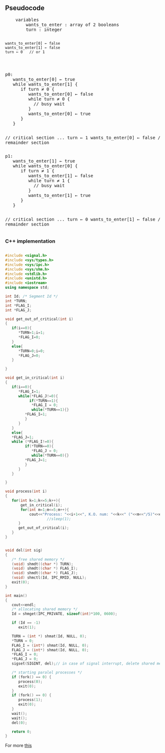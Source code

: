 ## Pseudocode


<tbody><tr>
<td colspan="2" align="left">
<div class="mw-highlight mw-content-ltr" dir="ltr">
<pre>    variables
        wants_to_enter : array of 2 booleans
        turn : integer

    wants_to_enter[0] ← false
    wants_to_enter[1] ← false
    turn ← 0   // or 1
</pre></div>
</td>
</tr>
<tr>
<td align="left">
<div class="mw-highlight mw-content-ltr" dir="ltr">
<pre>p0:
   wants_to_enter[0] ← true
   while wants_to_enter[1] {
      if turn ≠ 0 {
         wants_to_enter[0] ← false
         while turn ≠ 0 {
           // busy wait
         }
         wants_to_enter[0] ← true
      }
   }

   // critical section
   ...
   turn ← 1
   wants_to_enter[0] ← false
   // remainder section
</pre></div>
</td>
<td align="left">
<div class="mw-highlight mw-content-ltr" dir="ltr">
<pre>p1:
   wants_to_enter[1] ← true
   while wants_to_enter[0] {
      if turn ≠ 1 {
         wants_to_enter[1] ← false
         while turn ≠ 1 {
           // busy wait
         }
         wants_to_enter[1] ← true
      }
   }
 
   // critical section
   ...
   turn ← 0
   wants_to_enter[1] ← false
   // remainder section
</pre></div>
</td>
</tr>
</tbody>

### C++ implementation

```c++

#include <signal.h>
#include <sys/types.h>
#include <sys/ipc.h>
#include <sys/shm.h>
#include <stdlib.h>
#include <unistd.h>
#include <iostream>
using namespace std;

int Id; /* Segment Id */
int *TURN;
int *FLAG_I;
int *FLAG_J;

void get_out_of_critical(int i)
{
   if(i==0){
      *TURN=1;i=1;
      *FLAG_I=0;
   }
   else{
      *TURN=0;i=0;
      *FLAG_J=0;
   }

}

void get_in_critical(int i)
{
   if(i==0){
      *FLAG_I=1;
      while(*FLAG_J!=0){
           if(*TURN==1){
            *FLAG_I = 0;
            while(*TURN==1){}
         *FLAG_I=1;
         }
      }
   }
   else{
   *FLAG_J=1;
   while (*FLAG_I!=0){
         if(*TURN==0){
            *FLAG_J = 0;
            while(*TURN==0){}
         *FLAG_J=1;
         }
      }
   }

}

void process(int i)
{
   for(int k=1;k<=5;k++){
       get_in_critical(i);
       for(int m=1;m<=5;m++){
           cout<<"Process: "<<i+1<<", K.O. num: "<<k<<" ("<<m<<"/5)"<<endl;
                   //sleep(1);
      }
      get_out_of_critical(i);
   }
}


void del(int sig)
{
   /* free shared memory */
   (void) shmdt((char *) TURN);
   (void) shmdt((char *) FLAG_I);
   (void) shmdt((char *) FLAG_J);
   (void) shmctl(Id, IPC_RMID, NULL);
   exit(0);
}

int main()
{
   cout<<endl;
   /* allocating shared memory */
   Id = shmget(IPC_PRIVATE, sizeof(int)*100, 0600);

   if (Id == -1)
      exit(1);

   TURN = (int *) shmat(Id, NULL, 0);
   *TURN = 0;
   FLAG_I = (int*) shmat(Id, NULL, 0);
   FLAG_J = (int*) shmat(Id, NULL, 0);
   *FLAG_I = 0;
   *FLAG_J = 0;
   sigset(SIGINT, del);// in case of signal interrupt, delete shared memory

   /* starting paralel processes */
   if (fork() == 0) {
      process(0);
      exit(0);
   }
   if (fork() == 0) {
      process(1);
      exit(0);
   }
   wait();
   wait();
   del(0);

   return 0;
}
```


For more [this](https://en.wikipedia.org/wiki/Dekker%27s_algorithm)
